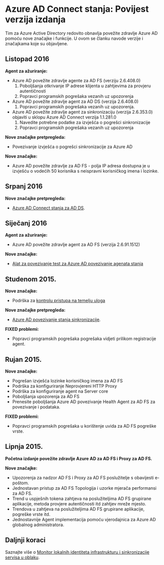 <properties
    pageTitle="Povijest verzija stanja za Azure AD Connect"
    description="Ovaj dokument opisane u izdanjima za Azure AD povežite zdravlje i što obuhvaća iz tih izdanja."
    services="active-directory"
    documentationCenter=""
    authors="karavar"
    manager="samueld"
    editor="curtand"/>

<tags
    ms.service="active-directory"
    ms.workload="identity"
    ms.tgt_pltfrm="na"
    ms.devlang="na"
    ms.topic="article"
    ms.date="10/18/2016"
    ms.author="vakarand"/>

# <a name="azure-ad-connect-health-version-release-history"></a>Azure AD Connect stanja: Povijest verzija izdanja

Tim za Azure Active Directory redovito obnavlja povežite zdravlje Azure AD pomoću nove značajke i funkcije. U ovom se članku navode verzije i značajkama koje su objavljene.

## <a name="october-2016"></a>Listopad 2016
**Agent za ažuriranje:**
- Azure AD povežite zdravlje agente za AD FS \(verziju 2.6.408.0\)
    1. Poboljšanja otkrivanje IP adrese klijenta u zahtjevima za provjeru autentičnosti
    2. Popravci programskih pogrešaka vezanih uz upozorenja
- Azure AD povežite zdravlje agent za AD DS (verzija 2.6.408.0)
    1. Popravci programskih pogrešaka vezanih uz upozorenja.
- Azure AD povežite zdravlje agent za sinkronizaciju (verzija 2.6.353.0) objaviti u sklopu Azure AD Connect verzija 1.1.281.0
    1. Navedite potrebne podatke za izvješća o pogrešci sinkronizacije
    2. Popravci programskih pogrešaka vezanih uz upozorenja

**Nove značajke pretpregleda:**
- Povezivanje izvješća o pogrešci sinkronizacije za Azure AD

**Nove značajke:**
- Azure AD povežite zdravlje za AD FS - polja IP adresa dostupna je u izvješću o vodećih 50 korisnika s neispravni korisničkog imena i lozinke.

## <a name="july-2016"></a>Srpanj 2016

**Nove značajke pretpregleda:**

- [Azure AD Connect stanja za AD DS](active-directory-aadconnect-health-adds.md).


## <a name="january-2016"></a>Siječanj 2016


**Agent za ažuriranje:**

- Azure AD povežite zdravlje agent za AD FS (verzija 2.6.91.1512)


**Nove značajke:**

- [Alat za povezivanje test za Azure AD povezivanje agenata stanja](active-directory-aadconnect-health-agent-install.md#test-connectivity-to-azure-ad-connect-health-service)


## <a name="november-2015"></a>Studenom 2015.


**Nove značajke:**

- Podrška za [kontrolu pristupa na temelju uloga](active-directory-aadconnect-health-operations.md#manage-access-with-role-based-access-control)


**Nove značajke pretpregleda:**

- [Azure AD povezivanje stanja sinkronizacije](active-directory-aadconnect-health-sync.md).

**FIXED problemi:**

- Popravci programskih pogrešaka pogrešaka vidjeti prilikom registracije agent.

## <a name="september-2015"></a>Rujan 2015.

**Nove značajke:**

- Pogrešan izvješća lozinke korisničkog imena za AD FS
- Podrška za konfiguriranje Neprovjereni HTTP Proxy
- Podrška za konfiguriranje agent na Server core
- Poboljšanja upozorenja za AD FS
- Prenesite poboljšanja Azure AD povezivanje Health Agent za AD FS za povezivanje i podataka.


**FIXED problemi:**

- Popravci programskih pogrešaka u korištenje uvida za AD FS pogreške vrste.


## <a name="june-2015"></a>Lipnja 2015.

**Početna izdanje povežite zdravlje Azure AD za AD FS i Proxy za AD FS.**

**Nove značajke:**

- Upozorenja za nadzor AD FS i Proxy za AD FS poslužitelje s obavijesti e-poštom.
- Jednostavan pristup za AD FS Topologija i uzorke mjerača performansi za AD FS.
- Trend u uspješnih tokena zahtjeva na poslužiteljima AD FS grupirane aplikacije, metoda provjere autentičnosti itd zahtjev mreže mjesto.
- Trendova u zahtjeva na poslužiteljima AD FS grupirane aplikacije, pogreške vrste itd.
- Jednostavnije Agent implementacija pomoću vjerodajnica za Azure AD globalnog administratora.  




## <a name="next-steps"></a>Daljnji koraci
Saznajte više o [Monitor lokalnih identiteta infrastrukturu i sinkronizacije servisa u oblaku](active-directory-aadconnect-health.md).
